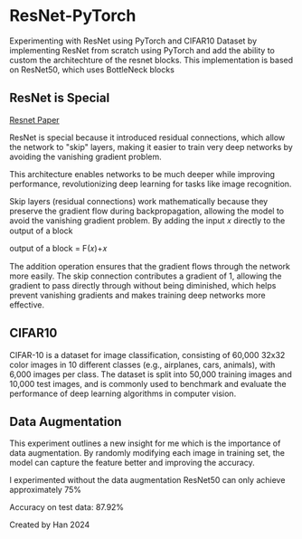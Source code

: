 # ResNet-PyTorch
 Experimenting with ResNet using PyTorch and CIFAR10 Dataset by implementing ResNet from scratch using PyTorch and add the ability to custom the architechture of the resnet blocks. This implementation is based on ResNet50, which uses BottleNeck blocks

## ResNet is Special
[Resnet Paper](https://arxiv.org/abs/1512.03385)

ResNet is special because it introduced residual connections, which allow the network to "skip" layers, making it easier to train very deep networks by avoiding the vanishing gradient problem. 

This architecture enables networks to be much deeper while improving performance, revolutionizing deep learning for tasks like image recognition.

Skip layers (residual connections) work mathematically because they preserve the gradient flow during backpropagation, allowing the model to avoid the vanishing gradient problem. By adding the input 𝑥 directly to the output of a block 

output of a block = F(𝑥)+𝑥

The addition operation ensures that the gradient flows through the network more easily. The skip connection contributes a gradient of 1, allowing the gradient to pass directly through without being diminished, which helps prevent vanishing gradients and makes training deep networks more effective.

## CIFAR10
CIFAR-10 is a dataset for image classification, consisting of 60,000 32x32 color images in 10 different classes (e.g., airplanes, cars, animals), with 6,000 images per class. The dataset is split into 50,000 training images and 10,000 test images, and is commonly used to benchmark and evaluate the performance of deep learning algorithms in computer vision.

## Data Augmentation
This experiment outlines a new insight for me which is the importance of data augmentation. By randomly modifying each image in training set, the model can capture the feature better and improving the accuracy.

I experimented without the data augmentation ResNet50 can only achieve approximately 75%

Accuracy on test data: 87.92%

Created by Han 2024